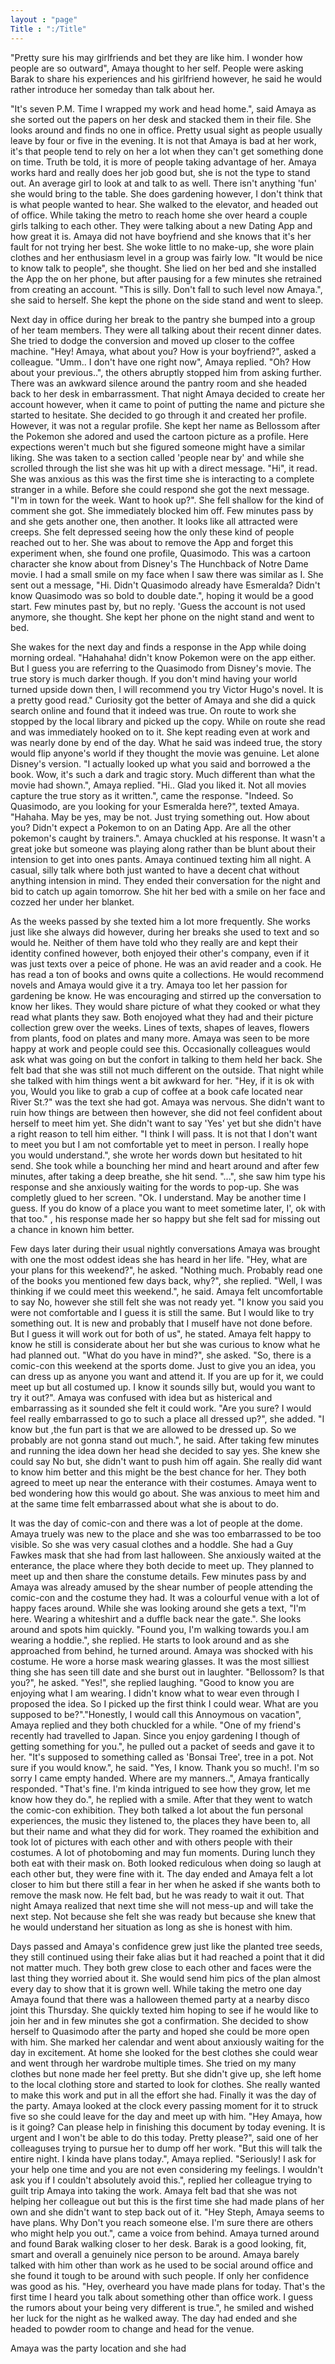 ```yaml
---
layout : "page"
Title : ":/Title"
---
```



"Pretty sure his may girlfriends and bet they are like him. I wonder how people are so outward", Amaya thought to her self. People were asking Barak to share his experiences and his girlfriend however, he said he would rather introduce her someday than talk about her. 

"It's seven P.M. Time I wrapped my work and head home.", said Amaya as she sorted out the papers on her desk and stacked them in their file. She looks around and finds no one in office. Pretty usual sight as people usually leave by four or five in the evening. It is not that Amaya is bad at her work, it's that people tend to rely on her a lot when they can't get something done on time. Truth be told, it is more of people taking advantage of her. Amaya works hard and really does her job good but, she is not the type to stand out. An average girl to look at and talk to as well. There isn't anything 'fun' she would bring to the table. She does gardening however, I don't think that is what people wanted to hear. She walked to the elevator, and headed out of office. While taking the metro to reach home she over heard a couple girls talking to each other. They were talking about a new Dating App and how great it is. Amaya did not have boyfriend and she knows that it's her fault for not trying her best. She woke little to no make-up, she wore plain clothes and her enthusiasm level in a group was fairly low. "It would be nice to know talk to people", she thought. She lied on her bed and she installed the App the on her phone, but after pausing for a few minutes she retrained from creating an account. "This is silly. Don't fall to such level now Amaya.", she said to herself. She kept the phone on the side stand and went to sleep. 


Next day in office during her break to the pantry she bumped into a group of her team members. They were all talking about their recent dinner dates. She tried to dodge the conversion and moved up closer to the coffee machine. "Hey! Amaya, what about you? How is your boyfriend?", asked a colleague. "Umm.. I don't have one right now", Amaya replied. "Oh? How about your previous..", the others abruptly stopped him from asking further. There was an awkward silence around the pantry room and she headed back to her desk in embarrassment. That night Amaya decided to create her account however, when it came to point of putting the name and picture she started to hesitate. She decided to go through it and created her profile. However, it was not a regular profile. She kept her name as Bellossom after the Pokemon she adored and used the cartoon picture as a profile. Here expections weren't much but she figured someone might have a similar liking. She was taken to a section called 'people near by' and while she scrolled through the list she was hit up with a direct message. "Hi", it read. She was anxious as this was the first time she is interacting to a complete stranger in a while. Before she could respond she got the next message. "I'm in town for the week. Want to hook up?". She fell shallow for the kind of comment she got. She immediately blocked him off. Few minutes pass by and she gets another one, then another. It looks like all attracted were creeps. She felt depressed seeing how the only these kind of people reached out to her. She was about to remove the App and forget this experiment when, she found one profile, Quasimodo. This was a cartoon character she know about from Disney's The Hunchback of Notre Dame movie. I had a small smile on my face when I saw there was similar as I. She sent out a message, "Hi. Didn't Quasimodo already have Esmeralda? Didn't know Quasimodo was so bold to double date.", hoping it would be a good start. Few minutes past by, but no reply. 'Guess the account is not used anymore, she thought. She kept her phone on the night stand and went to bed. 


She wakes for the next day and finds a response in the App while doing morning ordeal. "Hahahaha! didn't know Pokemon were on the app either. But I guess you are referring to the Quasimodo from Disney's movie. The true story is much darker though. If you don't mind having your world turned upside down then, I will recommend you try Victor Hugo's novel. It is a pretty good read." Curiosity got the better of Amaya and she did a quick search online and found that it indeed was true. On route to work she stopped by the local library and picked up the copy. While on route she read and was immediately hooked on to it. She kept reading even at work and was nearly done by end of the day. What he said was indeed true, the story would flip anyone's world if they thought the movie was genuine. Let alone Disney's version. "I actually looked up what you said and borrowed a the book. Wow, it's such a dark and tragic story. Much different than what the movie had shown.", Amaya replied. "Hi.. Glad you liked it. Not all movies capture the true story as it written.", came the response. "Indeed. So Quasimodo, are you looking for your Esmeralda here?", texted Amaya. "Hahaha. May be yes, may be not. Just trying something out. How about you? Didn't expect a Pokemon to on an Dating App. Are all the other pokemon's caught by trainers.". Amaya chuckled at his response. It wasn't a great joke but someone was playing along rather than be blunt about their intension to get into ones pants. Amaya continued texting him all night. A casual, silly talk where both just wanted to have a decent chat without anything intension in mind. They ended their conversation for the night and bid to catch up again tomorrow. She hit her bed with a smile on her face and cozzed her under her blanket.


As the weeks passed by she texted him a lot more frequently. She works just like she always did however, during her breaks she used to text and so would he. Neither of them have told who they really are and kept their identity confined however, both enjoyed their other's company, even if it was just texts over a peice of phone. He was an avid reader and a cook. He has read a ton of books and owns quite a collections. He would recommend novels and Amaya would give it a try. Amaya too let her passion for gardening be know. He was encouraging and stirred up the conversation to know her likes. They would share picture of what they cooked or what they read what plants they saw. Both enojoyed what they had and their picture collection grew over the weeks. Lines of texts, shapes of leaves, flowers from plants, food on plates and many more. Amaya was seen to be more happy at work and people could see this. Occasionally colleagues would ask what was going on but the confort in talking to them held her back. She felt bad that she was still not much different on the outside. That night while she talked with him things went a bit awkward for her. "Hey, if it is ok with you, Would you like to grab a cup of coffee at a book cafe located near River St.?" was the text she had got. Amaya was nervous. She didn't want to ruin how things are between then however, she did not feel confident about herself to meet him yet. She didn't want to say 'Yes' yet but she didn't have a right reason to tell him either. "I think I will pass. It is not that I don't want to meet you but I am not comfortable yet to meet in person. I really hope you would understand.", she wrote her words down but hesitated to hit send. She took while a bounching her mind and heart around and after few minutes, after taking a deep breathe, she hit send. "...", she saw him type his response and she anxiously waiting for the words to pop-up. She was completly glued to her screen. "Ok. I understand. May be another time I guess. If you do know of a place you want to meet sometime later, I', ok with that too." , his response made her so happy but she felt sad for missing out a chance in known him better. 


Few days later during their usual nightly conversations Amaya was brought with one the most oddest ideas she has heard in her life. "Hey, what are your plans for this weekend?", he asked. "Nothing much. Probably read one of the books you mentioned few days back, why?", she replied. "Well, I was thinking if we could meet this weekend.", he said. Amaya felt uncomfortable to say No, however she still felt she was not ready yet. "I know you said you were not comfortable and I guess it is still the same. But I would like to try something out. It is new and probably that I muself have not done before. But I guess it will work out for both of us", he stated. Amaya felt happy to know he still is considerate about her but she was curious to know what he had planned out. "What do you have in mind?", she asked. "So, there is a comic-con this weekend at the sports dome. Just to give you an idea, you can dress up as anyone you want and attend it. If you are up for it, we could meet up but all costumed up. I know it sounds silly but, would you want to try it out?". Amaya was confused with idea but as histerical and embarrassing as it sounded she felt it could work. "Are you sure? I would feel really embarrassed to go to such a place all dressed up?", she added. "I know but ,the fun part is that we are allowed to be dressed up. So we probably are not gonna stand out much.", he said. After taking few minutes and running the idea down her head she decided to say yes. She knew she could say No but, she didn't want to push him off again. She really did want to know him better and this might be the best chance for her. They both agreed to meet up near the enterance with their costumes. Amaya went to bed wondering how this would go about. She was anxious to meet him and at the same time felt embarrassed about what she is about to do.


It was the day of comic-con and there was a lot of people at the dome. Amaya truely was new to the place and she was too embarrassed to be too visible. So she was very casual clothes and a hoddle. She had a Guy Fawkes mask that she had from last halloween. She anxiously waited at the enterance, the place where they both decide to meet up. They planned to meet up and then share the constume details. Few minutes pass by and Amaya was already amused by the shear number of people attending the comic-con and the costume they had. It was a colourful venue with a lot of happy faces around. While she was looking around she gets a text, "I'm here. Wearing a whiteshirt and a duffle back near the gate.". She looks around and spots him quickly. "Found you, I'm walking towards you.I am wearing a hoddie.", she replied. He starts to look around and as she approached from behind, he turned around. Amaya was shocked with his costume. He wore a horse mask wearing glasses. It was the most silliest thing she has seen till date and she burst out in laughter. "Bellossom? Is that you?", he asked. "Yes!", she replied laughing. "Good to know you are enjoying what I am wearing. I didn't know what to wear even through I proposed the idea. So I picked up the first think I could wear. What are you supposed to be?"."Honestly, I would call this Annoymous on vacation", Amaya replied and they both chuckled for a while. "One of my friend's recently had travelled to Japan. Since you enjoy gardening I though of getting something for you.", he pulled out a packet of seeds and gave it to her. "It's supposed to something called as 'Bonsai Tree', tree in a pot. Not sure if you would know.", he said. "Yes, I know. Thank you so much!. I'm so sorry I came empty handed. Where are my manners..", Amaya frantically responded. "That's fine. I'm kinda intrigued to see how they grow, let me know how they do.", he replied with a smile. After that they went to watch the comic-con exhibition. They both talked a lot about the fun personal experiences, the music they listened to, the places they have been to, all but their name and what they did for work. They roamed the exhibition and took lot of pictures with each other and with others people with their costumes. A lot of photoboming and may fun moments. During lunch they both eat with their mask on. Both looked rediculous when doing so laugh at each other but, they were fine with it. The day ended and Amaya felt a lot closer to him but there still a fear in her when he asked if she wants both to remove the mask now. He felt bad, but he was ready to wait it out. That night Amaya realized that next time she will not mess-up and will take the next step. Not because she felt she was ready but because she knew that he would understand her situation as long as she is honest with him.


Days passed and Amaya's confidence grew just like the planted tree seeds, they still continued using their fake alias but it had reached a point that it did not matter much. They both grew close to each other and faces were the last thing they worried about it. She would send him pics of the plan almost every day to show that it is grown well. While taking the metro one day Amaya found that there was a halloween themed party at a nearby disco joint this Thursday. She quickly texted him hoping to see if he would like to join her and in few minutes she got a confirmation. She decided to show herself to Quasimodo after the party and hoped she could be more open with him. She marked her calendar and went about anxiously waiting for the day in excitement. At home she looked for the best clothes she could wear and went through her wardrobe multiple times. She tried on my many clothes but none made her feel pretty. But she didn't give up, she left home to the local clothing store and started to look for clothes. She really wanted to make this work and put in all the effort she had. Finally it was the day of the party. Amaya looked at the clock every passing moment for it to struck five so she could leave for the day and meet up with him. "Hey Amaya, how is it going? Can please help in finishing this document by today evening. It is urgent and I won't be able to do this today. Pretty please?", said one of her colleaguses trying to pursue her to dump off her work. "But this will talk the entire night. I kinda have plans today.", Amaya replied. "Seriously! I ask for your help one time and you are not even considering my feelings. I wouldn't ask you if I couldn't absolutely avoid this.", replied her colleague trying to guilt trip Amaya into taking the work. Amaya felt bad that she was not helping her colleague out but this is the first time she had made plans of her own and she didn't want to step back out of it. "Hey Steph, Amaya seems to have plans. Why Don't you reach someone else. I'm sure there are others who might help you out.", came a voice from behind. Amaya turned around and found Barak walking closer to her desk. Barak is a good looking, fit, smart and overall a genuinely nice person to be around. Amaya barely talked with him other than work as he used to be social around office and she found it tough to be around with such people. If only her confidence was good as his. "Hey, overheard you have made plans for today. That's the first time I heard you talk about something other than office work. I guess the rumors about your being very different is true.", he smiled and wished her luck for the night as he walked away. The day had ended and she headed to powder room to change and head for the venue.

Amaya was the party location and she had  